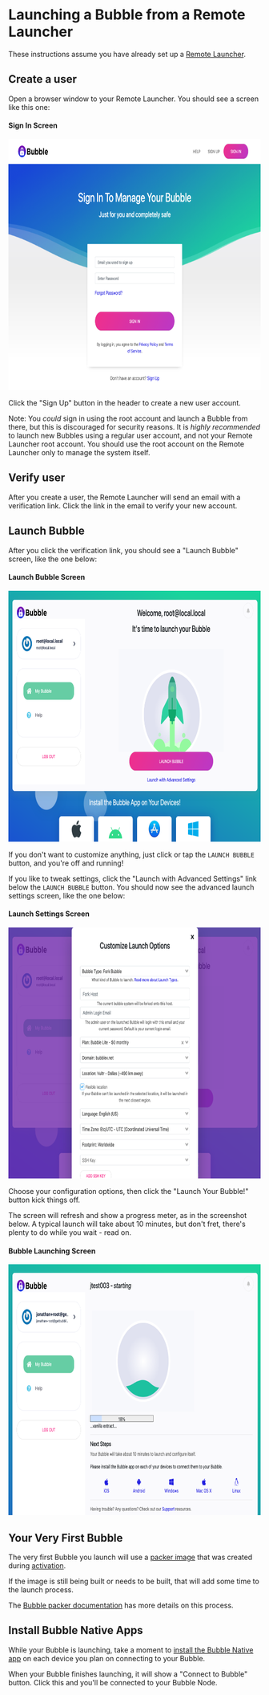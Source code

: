 Launching a Bubble from a Remote Launcher
=========================================
These instructions assume you have already set up a [Remote Launcher](remote-launcher.md).

## Create a user
Open a browser window to your Remote Launcher. You should see a screen like this one:

#### Sign In Screen
  <a href="img/sign_in.png"><img src="img/sign_in.png" alt="screenshot of Sign In screen" height="500"/></a>

Click the "Sign Up" button in the header to create a new user account.

Note: You *could* sign in using the root account and launch a Bubble from there, but this is discouraged for security reasons.
It is *highly recommended* to launch new Bubbles using a regular user account, and not your Remote Launcher root account.
You should use the root account on the Remote Launcher only to manage the system itself.

## Verify user
After you create a user, the Remote Launcher will send an email with a verification link.
Click the link in the email to verify your new account.

## Launch Bubble
After you click the verification link, you should see a "Launch Bubble" screen, like the one below:

#### Launch Bubble Screen
  <a href="img/launch_bubble.png"><img src="img/launch_bubble.png" alt="screenshot of Launch Bubble screen" height="500"/></a>

If you don't want to customize anything, just click or tap the `LAUNCH BUBBLE` button, and you're off and running!

If you like to tweak settings, click the "Launch with Advanced Settings" link below the `LAUNCH BUBBLE` button.
You should now see the advanced launch settings screen, like the one below:

#### Launch Settings Screen
  <a href="img/launch_settings.png"><img src="img/launch_settings.png" alt="screenshot of Launch Settings" height="500"/></a>

Choose your configuration options, then click the "Launch Your Bubble!" button kick things off.

The screen will refresh and show a progress meter, as in the screenshot below.
A typical launch will take about 10 minutes, but don't fret, there's plenty to do while you wait - read on.

#### Bubble Launching Screen
  <a href="img/launching.png"><img src="img/launching.png" alt="screenshot of Bubble Launching screen" height="500"/></a>

## Your Very First Bubble
The very first Bubble you launch will use a [packer image](packer.md) that was created
during [activation](activation.md).

If the image is still being built or needs to be built, that will add some time to the launch process.

The [Bubble packer documentation](packer.md) has more details on this process. 

## Install Bubble Native Apps
While your Bubble is launching, take a moment to
[install the Bubble Native app](https://support.getbubblenow.com/hc/en-us/articles/360050801634-Connect-a-device-to-your-Bubble)
on each device you plan on connecting to your Bubble.

When your Bubble finishes launching, it will show a "Connect to Bubble" button. Click this and you'll be connected
to your Bubble Node.
